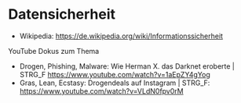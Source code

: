 # Datensicherheit

- Wikipedia: https://de.wikipedia.org/wiki/Informationssicherheit

YouTube Dokus zum Thema

- Drogen, Phishing, Malware: Wie Herman X. das Darknet eroberte | STRG_F https://www.youtube.com/watch?v=1aEpZY4gYog
- Gras, Lean, Ecstasy: Drogendeals auf Instagram | STRG_F: https://www.youtube.com/watch?v=VLdN0fpv0rM